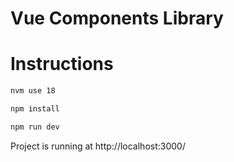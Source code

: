 # Vue Components Library

# Instructions

```bash
nvm use 18
```

```bash
npm install
```

```bash
npm run dev
```
Project is running at http://localhost:3000/